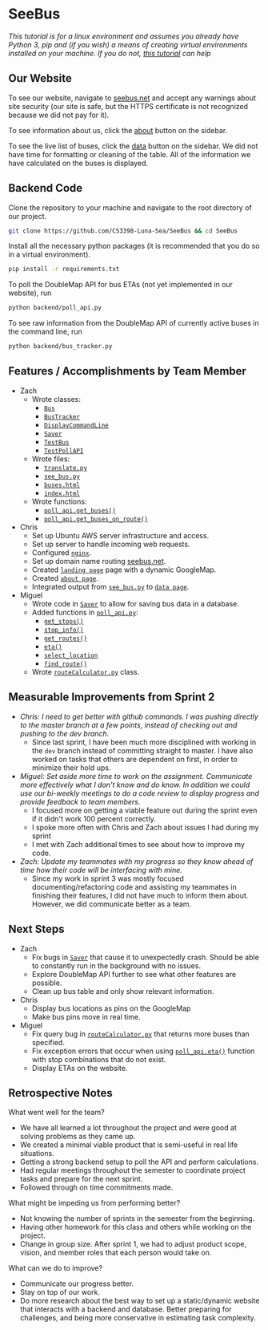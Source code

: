 # SeeBus
*This tutorial is for a linux environment and assumes you already have Python 3, pip and (if you wish) a means of creating virtual environments installed on your machine. If you do not, [this tutorial](https://virtualenvwrapper.readthedocs.io/en/latest/install.html) can help*


## Our Website
To see our website, navigate to [seebus.net](https://seebus.net) and accept any warnings about site security (our site is safe, but the HTTPS certificate is not recognized because we did not pay for it).

To see information about us, click the [about](https://seebus.net/about.html) button on the sidebar.

To see the live list of buses, click the [data](https://data.seebus.net) button on the sidebar. We did not have time for formatting or cleaning of the table. All of the information we have calculated on the buses is displayed.


## Backend Code
Clone the repository to your machine and navigate to the root directory of our project.
```bash
git clone https://github.com/CS3398-Luna-Sea/SeeBus && cd SeeBus
```

Install all the necessary python packages (it is recommended that you do so in a virtual environment).
```bash
pip install -r requirements.txt
```

To poll the DoubleMap API for bus ETAs (not yet implemented in our website), run
```bash
python backend/poll_api.py
```

To see raw information from the DoubleMap API of currently active buses in the command line, run
```bash
python backend/bus_tracker.py
```

## Features / Accomplishments by Team Member
* Zach
    * Wrote classes:
        * [`Bus`](backend/bus.py)
        * [`BusTracker`](backend/bus_tracker.py)
        * [`DisplayCommandLine`](backend/monitor_cl.py)
        * [`Saver`](backend/saver.py)
        * [`TestBus`](test/test_bus.py)
        * [`TestPollAPI`](test/test_poll_api.py)
    * Wrote files:
        * [`translate.py`](backend/translate.py)
        * [`see_bus.py`](frontend/see_bus.py)
        * [`buses.html`](frontend/templates/buses.html)
        * [`index.html`](frontend/templates/index.html)
    * Wrote functions:
        * [`poll_api.get_buses()`](backend/poll_api.py)
        * [`poll_api.get_buses_on_route()`](backend/poll_api.py)
* Chris
    * Set up Ubuntu AWS server infrastructure and access.
    * Set up server to handle incoming web requests.
    * Configured [`nginx`](misc/niginx.conf).
    * Set up domain name routing [seebus.net](https://seebus.net).
    * Created [`landing page`](index.html) page with a dynamic GoogleMap.
    * Created [`about page`](frontend/about.html).
    * Integrated output from [`see_bus.py`](frontend/see_bus.py) to [`data page`](index.html).
* Miguel
    * Wrote code in [`Saver`](backend/saver.py) to allow for saving bus data in a database.
    * Added functions in [`poll_api.py`](backend/poll_api.py):
        * [`get_stops()`](backend/poll_api.py)
        * [`stop_info()`](backend/poll_api.py)
        * [`get_routes()`](backend/poll_api.py)
        * [`eta()`](backend/poll_api.py)
        * [`select_location`](backend/poll_api.py)
        * [`find_route()`](backend/poll_api.py)
    * Wrote [`routeCalculator.py`](backend/routeCalculator.py) class.


## Measurable Improvements from Sprint 2
* *Chris: I need to get better with github commands. I was pushing directly to the master branch at a few points, instead of checking out and pushing to the dev branch.*
    * Since last sprint, I have been much more disciplined with working in the `dev` branch instead of committing straight to master. I have also worked on tasks that others are dependent on first, in order to minimize their hold ups. 
* *Miguel: Set aside more time to work on the assignment. Communicate more effectively what I don't know and do know. In addition we could use our bi-weekly meetings to do a code review to display progress and provide feedback to team members.*
    * I focused more on getting a viable feature out during the sprint even if it didn't work 100 percent correctly.
    * I spoke more often with Chris and Zach about issues I had during my sprint
    * I met with Zach additional times to see about how to improve my code.
* *Zach: Update my teammates with my progress so they know ahead of time how their code will be interfacing with mine.*
    * Since my work in sprint 3 was mostly focused documenting/refactoring code and assisting my teammates in finishing their features, I did not have much to inform them about. However, we did communicate better as a team.


## Next Steps
* Zach
    * Fix bugs in [`Saver`](backend/saver.py) that cause it to unexpectedly crash. Should be able to constantly run in the background with no issues.
    * Explore DoubleMap API further to see what other features are possible.
    * Clean up bus table and only show relevant information.
* Chris
    * Display bus locations as pins on the GoogleMap
    * Make bus pins move in real time.
* Miguel
    * Fix query bug in [`routeCalculator.py`](backend/routeCalculator.py) that returns more buses than specified.
    * Fix exception errors that occur when using [`poll_api.eta()`](backend/poll_api.py) function with stop combinations that do not exist.
    * Display ETAs on the website.


## Retrospective Notes
What went well for the team?
* We have all learned a lot throughout the project and were good at solving problems as they came up.
* We created a minimal viable product that is semi-useful in real life situations.
* Getting a strong backend setup to poll the API and perform calculations.
* Had regular meetings throughout the semester to coordinate project tasks and prepare for the next sprint.
* Followed through on time commitments made.

What might be impeding us from performing better?
* Not knowing the number of sprints in the semester from the beginning.
* Having other homework for this class and others while working on the project.
* Change in group size. After sprint 1, we had to adjust product scope, vision, and member roles that each person would take on.

What can we do to improve?
* Communicate our progress better.
* Stay on top of our work.
* Do more research about the best way to set up a static/dynamic website that interacts with a backend and database.
Better preparing for challenges, and being more conservative in estimating task complexity.
